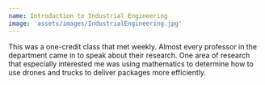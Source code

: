 ```yaml
---
name: Introduction to Industrial Engineering
image: 'assets/images/IndustrialEngineering.jpg'
---
```

This was a one-credit class that met weekly. Almost every professor in the department came in to speak about their research. One area of research that especially interested me was using mathematics to determine  how to use drones and trucks to deliver packages more efficiently.
